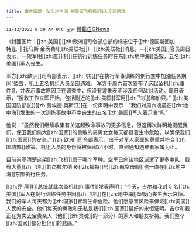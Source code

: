 ```yaml
---
title: 事件跟踪：坠入地中海 的美军飞机机组5人全部遇难
---
```

`11/13/2023 8:59 AM UTC 宝尹` [轉載自GNews](https://gnews.org/articles/1970123)

（封面图片：[[zh:美国]][[zh:欧洲]]司令部总部的标志位于[[zh:德国斯图加特]]。| 托马斯·金茨勒/[[zh:美联社]]）
[[zh:美联社]]消息，—[[zh:美国]]官员周日表示，一架军用[[zh:直升机]]在执行训练任务时在东[[zh:地中海]]坠毁，五名[[zh:美国]]军人丧生。

军方[[zh:欧洲]]司令部表示，[[zh:飞机]]“在执行军事训练的例行空中加油任务期间”坠毁，机上五名机组人员全部遇难。
军方于周六首次宣布了这起坠机[[zh:事件]]，并表示事故原因正在调查中，但没有迹象表明涉及任何敌对活动。周日表示，“搜救工作立即开始，包括附近的[[zh:美国]]军用[[zh:飞机]]和船只。”
[[zh:美国国防部长]][[zh:劳埃德·奥斯汀]]在一份声明中表示：“我们对周六凌晨在[[zh:地中海]]发生的一次训练事故中不幸丧生的五名[[zh:美国]]军人表示哀悼。”

他说：“虽然我们继续收集有关这起致命事故的更多信息，但这再次鲜明地提醒我们，保卫我们伟大[[zh:国家]]的勇敢的男男女女每天都冒着生命危险，以确保我们[[zh:国家]]的安全。”
[[zh:欧洲]]司令部表示，出于对军人家属的尊重并符合[[zh:国防部]]政策，机组人员的身份将被保密24小时，直到通知遇难者家属为止。

目前尚不清楚这架[[zh:飞机]]属于哪个军种。空军已向该地区派遣了更多中队，载有大量[[zh:飞机]]的杰拉尔德·R·[[zh:福特]]号[[zh:航空母舰]]也一直在[[zh:地中海]]东部执行任务。

[[zh:乔·拜登]]总统就此次坠机[[zh:事件]]发表声明：“今天，吉尔和我对 5 名[[zh:美国]]军人在例行训练任务中因[[zh:飞机]]在[[zh:地中海]]坠毁而丧生表示哀悼。我们的军人每天都为[[zh:国家]]冒着生命危险。他们愿意冒风险来保证[[zh:美国]]人民的安全。他们每天的勇敢和无私是我们[[zh:国家]]最好的永恒证明。吉尔和我正在为失去宝贵亲人（他们[[zh:灵魂]]的一部分）的家人和朋友祈祷。我们整个[[zh:国家]]都分担他们的悲痛。”

